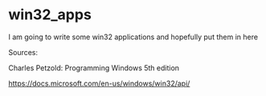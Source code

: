 # win32_apps
I am going to write some win32 applications and hopefully put them in here

Sources:

Charles Petzold: Programming Windows 5th edition

https://docs.microsoft.com/en-us/windows/win32/api/
